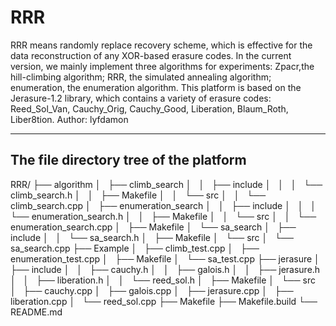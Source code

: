 # RRR
RRR means randomly replace recovery scheme, which is effective for the data reconstruction of any XOR-based erasure codes. In the current version, we mainly implement three algorithms for experiments: Zpacr,the hill-climbing algorithm; RRR, the simulated annealing algorithm; enumeration, the enumeration algorithm. This platform is based on the Jerasure-1.2 library, which contains a variety of erasure codes: Reed_Sol_Van, Cauchy_Orig, Cauchy_Good, Liberation, Blaum_Roth, Liber8tion.
Author: lyfdamon

------------------------------------------------------------------------------------------------------------------------------------------
## The file directory tree of the platform
RRR/
├── algorithm
│   ├── climb_search
│   │   ├── include
│   │   │   └── climb_search.h
│   │   ├── Makefile
│   │   └── src
│   │       └── climb_search.cpp
│   ├── enumeration_search
│   │   ├── include
│   │   │   └── enumeration_search.h
│   │   ├── Makefile
│   │   └── src
│   │       └── enumeration_search.cpp
│   ├── Makefile
│   └── sa_search
│       ├── include
│       │   └── sa_search.h
│       ├── Makefile
│       └── src
│           └── sa_search.cpp
├── Example
│   ├── climb_test.cpp
│   ├── enumeration_test.cpp
│   ├── Makefile
│   └── sa_test.cpp
├── jerasure
│   ├── include
│   │   ├── cauchy.h
│   │   ├── galois.h
│   │   ├── jerasure.h
│   │   ├── liberation.h
│   │   └── reed_sol.h
│   ├── Makefile
│   └── src
│       ├── cauchy.cpp
│       ├── galois.cpp
│       ├── jerasure.cpp
│       ├── liberation.cpp
│       └── reed_sol.cpp
├── Makefile
├── Makefile.build
└── README.md
